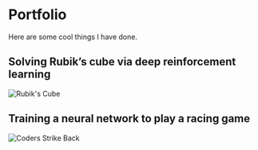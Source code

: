 # Portfolio

Here are some cool things I have done.

## Solving Rubik’s cube via deep reinforcement learning
![Rubik's Cube](https://foter.com/photos/395/rubik-cube-cube-game-puzzle-rubik-toy-square.jpg)

## Training a neural network to play a racing game
![Coders Strike Back](https://github.com/jasonrute/csb_neural_network/blob/master/bot_nn_genetic.gif)
